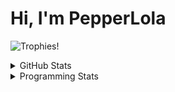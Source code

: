 # Hi, I'm PepperLola
![Trophies!](https://github-profile-trophy.vercel.app/?username=PepperLola&column=10&theme=chalk)

<details>
 <summary>GitHub Stats</summary>
[![PepperLola's GitHub Stats](https://github-readme-stats.vercel.app/api?username=PepperLola&theme=dark&show_icons=true)](https://github.com/anuraghazra/github-readme-stats/)

[![PepperLola's Most Used Languages](https://github-readme-stats.vercel.app/api/top-langs/?username=PepperLola&layout=compact)](https://github.com/anuraghazra/github-readme-stats/)

![Profile Views](https://komarev.com/ghpvc/?username=PepperLola)
</details>

<details>
 <summary>Programming Stats</summary>
<!--START_SECTION:waka-->
![Lines of code](https://img.shields.io/badge/From%20Hello%20World%20I%27ve%20Written-5.6%20million%20lines%20of%20code-blue)

**🐱 My Github Data** 

> 🏆 554 Contributions in the Year 2020
 > 
> 📦 321.4 kB Used in Github's Storage 
 > 
> 🚫 Not Opted to Hire
 > 
> 📜 9 Public Repositories
 > 
> 🔑 18 Private Repositories 

**I'm a Night 🦉** 

```text
🌞 Morning    69 commits     ██░░░░░░░░░░░░░░░░░░░░░░░   10.52% 
🌆 Daytime    199 commits    ███████░░░░░░░░░░░░░░░░░░   30.34% 
🌃 Evening    327 commits    ████████████░░░░░░░░░░░░░   49.85% 
🌙 Night      61 commits     ██░░░░░░░░░░░░░░░░░░░░░░░   9.3%

```
📅 **I'm Most Productive on Sunday** 

```text
Monday       88 commits     ███░░░░░░░░░░░░░░░░░░░░░░   13.41% 
Tuesday      94 commits     ███░░░░░░░░░░░░░░░░░░░░░░   14.33% 
Wednesday    90 commits     ███░░░░░░░░░░░░░░░░░░░░░░   13.72% 
Thursday     91 commits     ███░░░░░░░░░░░░░░░░░░░░░░   13.87% 
Friday       91 commits     ███░░░░░░░░░░░░░░░░░░░░░░   13.87% 
Saturday     64 commits     ██░░░░░░░░░░░░░░░░░░░░░░░   9.76% 
Sunday       138 commits    █████░░░░░░░░░░░░░░░░░░░░   21.04%

```


📊 **This Week I Spent My Time On** 

```text
💬 Programming Languages: 
JavaScript               3 hrs 50 mins       █████████████████░░░░░░░░   68.59% 
Java                     45 mins             ███░░░░░░░░░░░░░░░░░░░░░░   13.44% 
TOML                     16 mins             █░░░░░░░░░░░░░░░░░░░░░░░░   4.92% 
JSON                     10 mins             ░░░░░░░░░░░░░░░░░░░░░░░░░   3.14% 
C                        10 mins             ░░░░░░░░░░░░░░░░░░░░░░░░░   3.1%

🔥 Editors: 
WebStorm                 4 hrs 13 mins       ██████████████████░░░░░░░   75.35% 
IntelliJ                 1 hr 1 min          ████░░░░░░░░░░░░░░░░░░░░░   18.41% 
VS Code                  20 mins             █░░░░░░░░░░░░░░░░░░░░░░░░   6.25%

💻 Operating System: 
Windows                  5 hrs 36 mins       █████████████████████████   100.0%

```

**I Mostly Code in Java** 

```text
Java                     9 repos             █████████░░░░░░░░░░░░░░░░   39.13% 
Python                   6 repos             ██████░░░░░░░░░░░░░░░░░░░   26.09% 
JavaScript               5 repos             █████░░░░░░░░░░░░░░░░░░░░   21.74% 
Swift                    1 repo              █░░░░░░░░░░░░░░░░░░░░░░░░   4.35% 
TypeScript               1 repo              █░░░░░░░░░░░░░░░░░░░░░░░░   4.35%

```


**Timeline**

![Chart not found](https://github.com/PepperLola/PepperLola/blob/master/charts/bar_graph.png) 


<!--END_SECTION:waka-->
</details>
